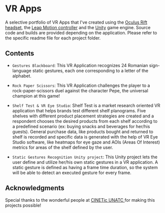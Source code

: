 # VR Apps

A selective portfolio of VR Apps that I've created using the [Oculus Rift headset](https://www.oculus.com/rift), the [Leap Motion controller](https://www.leapmotion.com/) and the [Unity](https://unity.com/) game engine. Source code and builds are provided depending on the application. Please refer to the specific readme file for each project folder.

## Contents

* ```Gestures Blackboard```: This VR Application recognizes 24 Romanian sign-language static gestures, each one corresponding to  a letter of the alphabet.

* ```Rock Paper Scissors```: This VR Application challenges the player to a rock-paper-scissors duel against the character Pepe, the universal champion at this game!

* ```Shelf Test & VR Eye Studio```: Shelf Test is a market research oriented VR application that helps brands test different shelf planograms. Five shelves with different product placement strategies are created and a respondent chooses the desired products from each shelf according to a predefined scenario (ex: buying snacks and beverages for her/his guests). General purchase data, like products bought and returned to shelf is recorded and specific data is generated with the help of VR Eye Studio software, like heatmaps for eye gaze and AOIs (Areas Of Interest) metrics for areas of the shelf defined by the user.

* ```Static Gestures Recognition Unity project```: This Unity project lets the user define and utilize her/his own static gestures in a VR application. A static gesture is defined as having a frame time duration, so the system will be able to detect an executed gesture for every frame.

## Acknowledgments

Special thanks to the wonderful people at [CINETic UNATC ](https://cinetic.arts.ro/en/home/) for making this projects possible!
